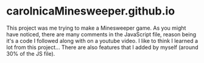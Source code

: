# carolnicaMinesweeper.github.io

This project was me trying to make a Minesweeper game. As you might have noticed, there are many comments in the JavaScript file, reason being it's a code I followed along with on a youtube video. I like to think I learned a lot from this project... There are also features that I added by myself (around 30% of the JS file).
